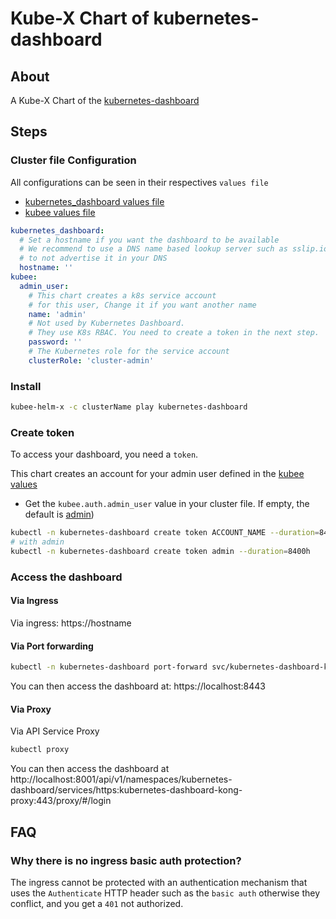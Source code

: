 # Kube-X Chart of kubernetes-dashboard

## About
A Kube-X Chart of the [kubernetes-dashboard](https://github.com/kubernetes/dashboard)

## Steps

### Cluster file Configuration

All configurations can be seen in their respectives `values file`
* [kubernetes_dashboard values file](values.yaml)
* [kubee values file](../kubee/values.yaml)

```yaml
kubernetes_dashboard:
  # Set a hostname if you want the dashboard to be available 
  # We recommend to use a DNS name based lookup server such as sslip.io or sslip.io
  # to not advertise it in your DNS
  hostname: ''
kubee:
  admin_user:
    # This chart creates a k8s service account
    # for this user, Change it if you want another name
    name: 'admin'
    # Not used by Kubernetes Dashboard. 
    # They use K8s RBAC. You need to create a token in the next step.
    password: ''
    # The Kubernetes role for the service account
    clusterRole: 'cluster-admin'
```

### Install

```bash
kubee-helm-x -c clusterName play kubernetes-dashboard
```

### Create token

To access your dashboard, you need a `token`.

This chart creates an account for your admin user defined in the [kubee values](../kubee/values.yaml)

* Get the `kubee.auth.admin_user` value in your cluster file. If empty, the default is [admin](../kubee/values.yaml))
```bash
kubectl -n kubernetes-dashboard create token ACCOUNT_NAME --duration=8400h
# with admin
kubectl -n kubernetes-dashboard create token admin --duration=8400h
```

### Access the dashboard

#### Via Ingress
Via ingress: https://hostname

#### Via Port forwarding

```bash
kubectl -n kubernetes-dashboard port-forward svc/kubernetes-dashboard-kong-proxy 8443:443  
```
You can then access the dashboard at: https://localhost:8443

#### Via Proxy

Via API Service Proxy
```bash
kubectl proxy
```
You can then access the dashboard at http://localhost:8001/api/v1/namespaces/kubernetes-dashboard/services/https:kubernetes-dashboard-kong-proxy:443/proxy/#/login




## FAQ

### Why there is no ingress basic auth protection?

The ingress cannot be protected with an authentication mechanism that uses the `Authenticate` HTTP header
such as the `basic auth` otherwise they conflict, and you get a `401` not authorized.


